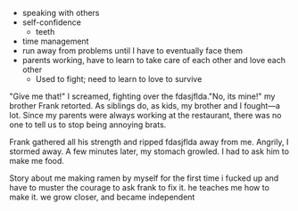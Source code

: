 - speaking with others
- self-confidence
	- teeth
- time management
- run away from problems until I have to eventually face them
- parents working, have to learn to take care of each other and love each other
	- Used to fight; need to learn to love to survive

"Give me that!" I screamed, fighting over the fdasjflda."No, its mine!" my brother Frank retorted. As siblings do, as kids, my brother and I fought—a lot. Since my parents were always working at the restaurant, there was no one to tell us to stop being annoying brats.

Frank gathered all his strength and ripped fdasjflda away from me. Angrily, I stormed away. A few minutes later, my stomach growled. I had to ask him to make me food. 

Story about me making ramen by myself for the first time
i fucked up and have to muster the courage to ask frank to fix it. he teaches me how to make it. we grow closer, and became 
independent
